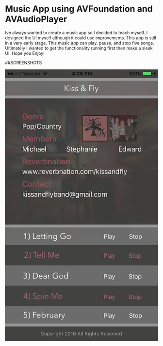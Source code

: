 # Music App using AVFoundation and AVAudioPlayer

Ive always wanted to create a music app so I decided to teach myself.
I designed the UI myself although it could use improvements.
This app is still in a very early stage.
This music app can play, pause, and stop five songs.
Ultimately I wanted to get the functionality running first then make a sleek UI.
Hope you Enjoy!

##SCREENSHOTS

![alt text](https://github.com/mavnyin88/kissandflymusicapp/blob/master/kissandflyss.jpeg "Main Screen")

